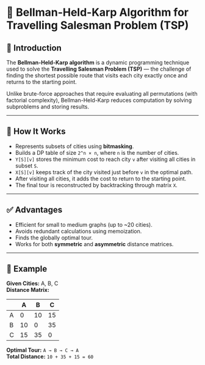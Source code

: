 # 🧭 Bellman-Held-Karp Algorithm for Travelling Salesman Problem (TSP)

## 📌 Introduction

The **Bellman-Held-Karp algorithm** is a dynamic programming technique used to solve the **Travelling Salesman Problem (TSP)** — the challenge of finding the shortest possible route that visits each city exactly once and returns to the starting point.

Unlike brute-force approaches that require evaluating all permutations (with factorial complexity), Bellman-Held-Karp reduces computation by solving subproblems and storing results.

---

## 🔧 How It Works

- Represents subsets of cities using **bitmasking**.
- Builds a DP table of size `2^n × n`, where `n` is the number of cities.
- `Y[S][v]` stores the minimum cost to reach city `v` after visiting all cities in subset `S`.
- `X[S][v]` keeps track of the city visited just before `v` in the optimal path.
- After visiting all cities, it adds the cost to return to the starting point.
- The final tour is reconstructed by backtracking through matrix `X`.

---

## ✅ Advantages

- Efficient for small to medium graphs (up to ~20 cities).
- Avoids redundant calculations using memoization.
- Finds the globally optimal tour.
- Works for both **symmetric** and **asymmetric** distance matrices.

---

## 🧪 Example

**Given Cities:** A, B, C  
**Distance Matrix:**

|     | A  | B  | C  |
|-----|----|----|----|
| A   | 0  | 10 | 15 |
| B   | 10 | 0  | 35 |
| C   | 15 | 35 | 0  |

**Optimal Tour:** `A → B → C → A`  
**Total Distance:** `10 + 35 + 15 = 60`


